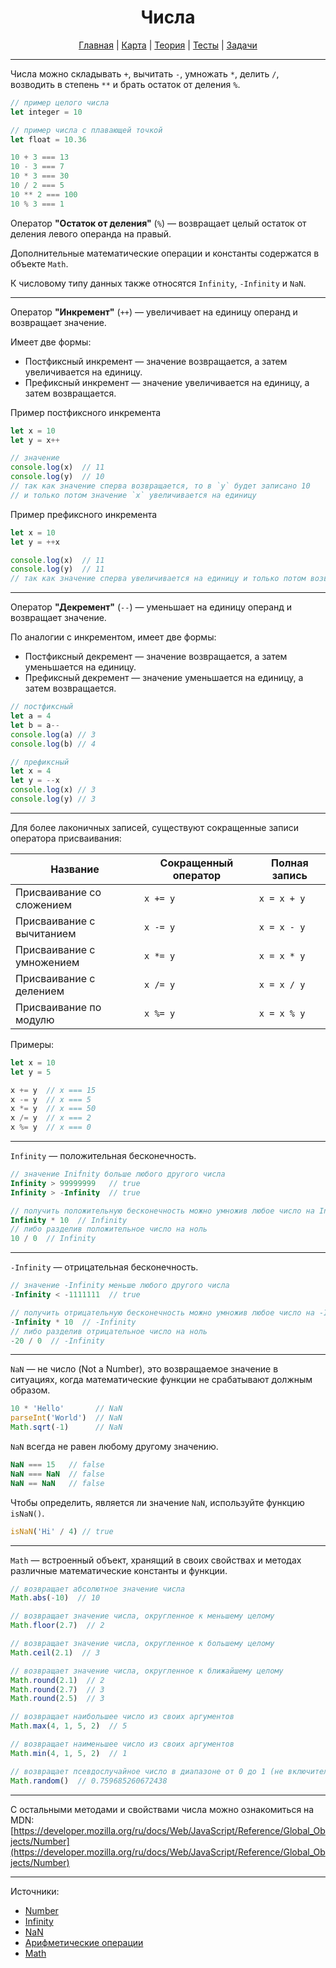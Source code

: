 <div align="center">

# Числа

[Главная](https://github.com/dollaween/junior-roadmap/)
|
[Карта](/roadmap/README.md)
|
[Теория](/theory/README.md)
|
[Тесты](/tests/README.md)
|
[Задачи](/tasks/README.md)

</div>

---

Числа можно складывать `+`, вычитать `-`, умножать `*`, делить `/`, возводить в степень `**` и брать остаток от деления `%`.

```js
// пример целого числа
let integer = 10

// пример числа с плавающей точкой
let float = 10.36

10 + 3 === 13
10 - 3 === 7
10 * 3 === 30
10 / 2 === 5
10 ** 2 === 100
10 % 3 === 1
```

Оператор **"Остаток от деления"** (`%`) — возвращает целый остаток от деления левого операнда на правый.

Дополнительные математические операции и константы содержатся в объекте `Math`.

К числовому типу данных также относятся `Infinity`, `-Infinity` и `NaN`.

---

Оператор **"Инкремент"** (`++`) — увеличивает на единицу операнд и возвращает значение.

Имеет две формы:
* Постфиксный инкремент — значение возвращается, а затем увеличивается на единицу.
* Префиксный инкремент — значение увеличивается на единицу, а затем возвращается.

Пример постфиксного инкремента
```js
let x = 10
let y = x++

// значение 
console.log(x)  // 11
console.log(y)  // 10
// так как значение сперва возвращается, то в `y` будет записано 10
// и только потом значение `x` увеличивается на единицу
```

Пример префиксного инкремента
```js
let x = 10
let y = ++x

console.log(x)  // 11
console.log(y)  // 11
// так как значение сперва увеличивается на единицу и только потом возвращается, то в `y` попадет число `11`
```

---

Оператор **"Декремент"** (`--`) — уменьшает на единицу операнд и возвращает значение.

По аналогии с инкрементом, имеет две формы:
* Постфиксный декремент — значение возвращается, а затем уменьшается на единицу.
* Префиксный декремент — значение уменьшается на единицу, а затем возвращается.

```js
// постфиксный
let a = 4
let b = a--
console.log(a) // 3
console.log(b) // 4

// префиксный
let x = 4
let y = --x
console.log(x) // 3
console.log(y) // 3
```

---

Для более лаконичных записей, существуют сокращенные записи оператора присваивания:

| Название | Сокращенный оператор | Полная запись |
| --- | --- | --- |
| Присваивание со сложением | `x += y` | `x = x + y` |
| Присваивание с вычитанием | `x -= y` | `x = x - y` |
| Присваивание с умножением | `x *= y` | `x = x * y` |
| Присваивание с делением | `x /= y` | `x = x / y` |
| Присваивание по модулю | `x %= y` | `x = x % y` |

Примеры:
```js
let x = 10
let y = 5

x += y  // x === 15
x -= y  // x === 5
x *= y  // x === 50
x /= y  // x === 2
x %= y  // x === 0
```

---

`Infinity` — положительная бесконечность.

```js
// значение Inifnity больше любого другого числа
Infinity > 99999999   // true
Infinity > -Infinity  // true

// получить положительную бесконечность можно умножив любое число на Infinity
Infinity * 10  // Infinity
// либо разделив положительное число на ноль
10 / 0  // Infinity
```

---

`-Infinity` — отрицательная бесконечность.

```js
// значение -Infinity меньше любого другого числа
-Infinity < -1111111  // true

// получить отрицательную бесконечность можно умножив любое число на -Infinity
-Infinity * 10  // -Infinity
// либо разделив отрицательное число на ноль
-20 / 0  // -Infinity
```

---

`NaN` — не число (Not a Number), это возвращаемое значение в ситуациях, когда математические функции не срабатывают должным образом.

```js
10 * 'Hello'       // NaN
parseInt('World')  // NaN
Math.sqrt(-1)      // NaN
```

`NaN` всегда не равен любому другому значению.

```js
NaN === 15   // false
NaN === NaN  // false
NaN == NaN   // false
```

Чтобы определить, является ли значение `NaN`, используйте функцию `isNaN()`.

```js
isNaN('Hi' / 4) // true
```

---

`Math` — встроенный объект, хранящий в своих свойствах и методах различные математические константы и функции.

```js
// возвращает абсолютное значение числа
Math.abs(-10)  // 10

// возвращает значение числа, округленное к меньшему целому
Math.floor(2.7)  // 2

// возвращает значение числа, округленное к большему целому
Math.ceil(2.1)  // 3

// возвращает значение числа, округленное к ближайшему целому
Math.round(2.1)  // 2
Math.round(2.7)  // 3
Math.round(2.5)  // 3

// возвращает наибольшее число из своих аргументов
Math.max(4, 1, 5, 2)  // 5

// возвращает наименьшее число из своих аргументов
Math.min(4, 1, 5, 2)  // 1

// возвращает псевдослучайное число в диапазоне от 0 до 1 (не включительно)
Math.random()  // 0.759685260672438
```

---

С остальными методами и свойствами числа можно ознакомиться на MDN:
[https://developer.mozilla.org/ru/docs/Web/JavaScript/Reference/Global_Objects/Number](https://developer.mozilla.org/ru/docs/Web/JavaScript/Reference/Global_Objects/Number)


---

Источники:
* [Number](https://developer.mozilla.org/ru/docs/Web/JavaScript/Reference/Global_Objects/Number)
* [Infinity](https://developer.mozilla.org/ru/docs/Web/JavaScript/Reference/Global_Objects/Infinity)
* [NaN](https://developer.mozilla.org/ru/docs/Web/JavaScript/Reference/Global_Objects/NaN)
* [Арифметические операции](https://developer.mozilla.org/ru/docs/conflicting/Web/JavaScript/Reference/Operators#remainder)
* [Math](https://developer.mozilla.org/ru/docs/Web/JavaScript/Reference/Global_Objects/Math)
